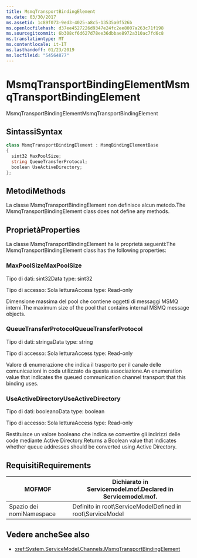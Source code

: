```yaml
---
title: MsmqTransportBindingElement
ms.date: 03/30/2017
ms.assetid: 1c89f073-9ed3-4025-a8c5-13535a0f526b
ms.openlocfilehash: d37ee4527226d9347e24fc2ee8007a263c71f198
ms.sourcegitcommit: 6b308cf6d627d78ee36dbbae8972a310ac7fd6c8
ms.translationtype: MT
ms.contentlocale: it-IT
ms.lasthandoff: 01/23/2019
ms.locfileid: "54564877"
---
```

# <a name="msmqtransportbindingelement"></a><span data-ttu-id="76e00-102">MsmqTransportBindingElement</span><span class="sxs-lookup"><span data-stu-id="76e00-102">MsmqTransportBindingElement</span></span>
<span data-ttu-id="76e00-103">MsmqTransportBindingElement</span><span class="sxs-lookup"><span data-stu-id="76e00-103">MsmqTransportBindingElement</span></span>  
  
## <a name="syntax"></a><span data-ttu-id="76e00-104">Sintassi</span><span class="sxs-lookup"><span data-stu-id="76e00-104">Syntax</span></span>  
  
```csharp
class MsmqTransportBindingElement : MsmqBindingElementBase  
{  
  sint32 MaxPoolSize;  
  string QueueTransferProtocol;  
  boolean UseActiveDirectory;  
};  
```  
  
## <a name="methods"></a><span data-ttu-id="76e00-105">Metodi</span><span class="sxs-lookup"><span data-stu-id="76e00-105">Methods</span></span>  
 <span data-ttu-id="76e00-106">La classe MsmqTransportBindingElement non definisce alcun metodo.</span><span class="sxs-lookup"><span data-stu-id="76e00-106">The MsmqTransportBindingElement class does not define any methods.</span></span>  
  
## <a name="properties"></a><span data-ttu-id="76e00-107">Proprietà</span><span class="sxs-lookup"><span data-stu-id="76e00-107">Properties</span></span>  
 <span data-ttu-id="76e00-108">La classe MsmqTransportBindingElement ha le proprietà seguenti:</span><span class="sxs-lookup"><span data-stu-id="76e00-108">The MsmqTransportBindingElement class has the following properties:</span></span>  
  
### <a name="maxpoolsize"></a><span data-ttu-id="76e00-109">MaxPoolSize</span><span class="sxs-lookup"><span data-stu-id="76e00-109">MaxPoolSize</span></span>  
 <span data-ttu-id="76e00-110">Tipo di dati: sint32</span><span class="sxs-lookup"><span data-stu-id="76e00-110">Data type: sint32</span></span>  
  
 <span data-ttu-id="76e00-111">Tipo di accesso: Sola lettura</span><span class="sxs-lookup"><span data-stu-id="76e00-111">Access type: Read-only</span></span>  
  
 <span data-ttu-id="76e00-112">Dimensione massima del pool che contiene oggetti di messaggi MSMQ interni.</span><span class="sxs-lookup"><span data-stu-id="76e00-112">The maximum size of the pool that contains internal MSMQ message objects.</span></span>  
  
### <a name="queuetransferprotocol"></a><span data-ttu-id="76e00-113">QueueTransferProtocol</span><span class="sxs-lookup"><span data-stu-id="76e00-113">QueueTransferProtocol</span></span>  
 <span data-ttu-id="76e00-114">Tipo di dati: stringa</span><span class="sxs-lookup"><span data-stu-id="76e00-114">Data type: string</span></span>  
  
 <span data-ttu-id="76e00-115">Tipo di accesso: Sola lettura</span><span class="sxs-lookup"><span data-stu-id="76e00-115">Access type: Read-only</span></span>  
  
 <span data-ttu-id="76e00-116">Valore di enumerazione che indica il trasporto per il canale delle comunicazioni in coda utilizzato da questa associazione.</span><span class="sxs-lookup"><span data-stu-id="76e00-116">An enumeration value that indicates the queued communication channel transport that this binding uses.</span></span>  
  
### <a name="useactivedirectory"></a><span data-ttu-id="76e00-117">UseActiveDirectory</span><span class="sxs-lookup"><span data-stu-id="76e00-117">UseActiveDirectory</span></span>  
 <span data-ttu-id="76e00-118">Tipo di dati: booleano</span><span class="sxs-lookup"><span data-stu-id="76e00-118">Data type: boolean</span></span>  
  
 <span data-ttu-id="76e00-119">Tipo di accesso: Sola lettura</span><span class="sxs-lookup"><span data-stu-id="76e00-119">Access type: Read-only</span></span>  
  
 <span data-ttu-id="76e00-120">Restituisce un valore booleano che indica se convertire gli indirizzi delle code mediante Active Directory.</span><span class="sxs-lookup"><span data-stu-id="76e00-120">Returns a Boolean value that indicates whether queue addresses should be converted using Active Directory.</span></span>  
  
## <a name="requirements"></a><span data-ttu-id="76e00-121">Requisiti</span><span class="sxs-lookup"><span data-stu-id="76e00-121">Requirements</span></span>  
  
|<span data-ttu-id="76e00-122">MOF</span><span class="sxs-lookup"><span data-stu-id="76e00-122">MOF</span></span>|<span data-ttu-id="76e00-123">Dichiarato in Servicemodel.mof.</span><span class="sxs-lookup"><span data-stu-id="76e00-123">Declared in Servicemodel.mof.</span></span>|  
|---------|-----------------------------------|  
|<span data-ttu-id="76e00-124">Spazio dei nomi</span><span class="sxs-lookup"><span data-stu-id="76e00-124">Namespace</span></span>|<span data-ttu-id="76e00-125">Definito in root\ServiceModel</span><span class="sxs-lookup"><span data-stu-id="76e00-125">Defined in root\ServiceModel</span></span>|  
  
## <a name="see-also"></a><span data-ttu-id="76e00-126">Vedere anche</span><span class="sxs-lookup"><span data-stu-id="76e00-126">See also</span></span>
- <xref:System.ServiceModel.Channels.MsmqTransportBindingElement>
